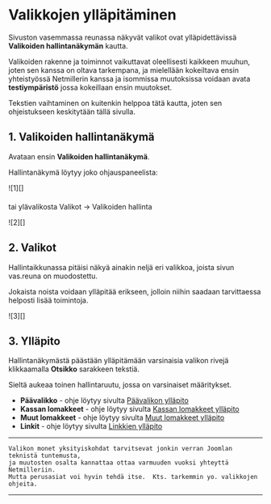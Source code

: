 # Valikkojen ylläpitäminen

Sivuston vasemmassa reunassa näkyvät valikot ovat ylläpidettävissä __Valikoiden hallintanäkymän__ kautta.

Valikoiden rakenne ja toiminnot vaikuttavat  oleellisesti kaikkeen muuhun,
joten sen kanssa on oltava tarkempana, ja mielellään kokeiltava ensin yhteistyössä Netmillerin kanssa
ja isommissa muutoksissa voidaan avata __testiympäristö__ jossa kokeillaan ensin muutokset.

Tekstien vaihtaminen on kuitenkin helppoa tätä kautta, joten sen ohjeistukseen keskitytään tällä sivulla.


## 1. Valikoiden hallintanäkymä

Avataan ensin __Valikoiden hallintanäkymä__.

Hallintanäkymä löytyy joko ohjauspaneelista:

<figure class="fig-n border" style="margin:0 0 20px 0">
![1][]
</figure>

tai ylävalikosta Valikot ->  Valikoiden hallinta

<figure class="fig-n border" style="margin:0 0 20px 0">
![2][]
</figure>


## 2. Valikot

Hallintaikkunassa pitäisi näkyä ainakin neljä eri valikkoa, joista sivun vas.reuna on
muodostettu.

Jokaista noista voidaan ylläpitää erikseen, jolloin niihin saadaan tarvittaessa helposti
lisää toimintoja.

<figure class="fig-n border" style="margin:0 0 20px 0">
![3][]
</figure>


## 3. Ylläpito

Hallintanäkymästä päästään ylläpitämään varsinaisia valikon rivejä
klikkaamalla __Otsikko__ sarakkeen tekstiä.

Sieltä aukeaa toinen hallintaruutu, jossa on varsinaiset määritykset.

* __Päävalikko__  - ohje löytyy sivulta [Päävalikon ylläpito][10]
* __Kassan lomakkeet__  - ohje löytyy sivulta [Kassan lomakkeet ylläpito][11]
* __Muut lomakkeet__  - ohje löytyy sivulta [Muut lomakkeet ylläpito][12]
* __Linkit__  - ohje löytyy sivulta [Linkkien ylläpito][13]

----

````
Valikon monet yksityiskohdat tarvitsevat jonkin verran Joomlan teknistä tuntemusta,
ja muutosten osalta kannattaa ottaa varmuuden vuoksi yhteyttä Netmilleriin.
Mutta perusasiat voi hyvin tehdä itse.  Kts. tarkemmin yo. valikkojen ohjeita.
````

----

[1]: kuvat/kuva145.png "Ruutumalli"
[2]: kuvat/kuva146.png "Ruutumalli"
[3]: kuvat/kuva148.png "Ruutumalli"
[10]: pages/paavalikko.md
[11]: pages/kassan-lomakkeet.md
[12]: pages/muut-lomakkeet.md
[13]: pages/linkit.md
